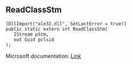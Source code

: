 ## ReadClassStm

```
[DllImport("ole32.dll", SetLastError = true)]
public static extern int ReadClassStm(
   IStream pStm,
   out Guid pclsid
);
```

Microsoft documentation: [Link](https://learn.microsoft.com/en-us/windows/win32/api/coml2api/nf-coml2api-readclassstm)
